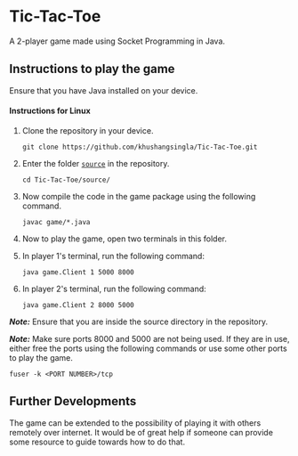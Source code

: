 # Tic-Tac-Toe

A 2-player game made using Socket Programming in Java.

## Instructions to play the game

Ensure that you have Java installed on your device.

#### Instructions for Linux

1. Clone the repository in your device.

	`git clone https://github.com/khushangsingla/Tic-Tac-Toe.git`
2. Enter the folder [`source`](./source) in the repository.

	`cd Tic-Tac-Toe/source/`
3. Now compile the code in the game package using the following command.

	`javac game/*.java`
4. Now to play the game, open two terminals in this folder.
5. In player 1's terminal, run the following command:

	`java game.Client 1 5000 8000`
6. In player 2's terminal, run the following command:

	`java game.Client 2 8000 5000`

***Note:*** Ensure that you are inside the source directory in the repository.

***Note:*** Make sure ports 8000 and 5000 are not being used. If they are in use, either free the ports using the following commands or use some other ports to play the game.

`fuser -k <PORT NUMBER>/tcp`

## Further Developments

The game can be extended to the possibility of playing it with others remotely over internet.
It would be of great help if someone can provide some resource to guide towards how to do that.
